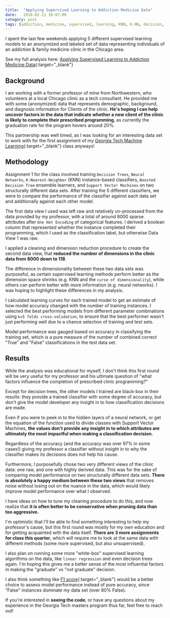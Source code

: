 ```yaml
---
title:  "Applying Supervised Learning to Addiction Medicine Data"
date:   2018-02-11 16:07:00
category: post
tags: [addiction, medicine, supervised, learning, KNN, K-NN, decision, tree, trees, neural, network, networks, nearest, neighbor, neighbors, support, vector, machine, machines, adaboost, boosting, ensemble, above and beyond, AnB]
---
```


I spent the last few weekends applying 5 different supervised learning models to an anonymized and labeled set of data representing individuals of an addiction & family medicine clinic in the Chicago area.

See my full analysis here: [Applying Supervised Learning to Addiction Medicine Data][paper]{:target="_blank"}

## Background

I am working with a former professor of mine from Northwestern, who volunteers at a local Chicago clinic as a tech consultant. He provided me with some (anonymized) data that represents demographic, background, and diagnosis information for Clients of the clinic. **He's hoping I can help uncover factors in the data that indicate whether a new client of the clinic is likely to complete their prescribed programming**, as currently the graduation rate for the program hovers around 20%.

This partnership was well timed, as I was looking for an interesting data set to work with for the first assignment of my [Georgia Tech Machine Learning][ml]{:target="_blank"} class anyways!

## Methodology

Assignment 1 for the class involved training `Decision Trees`, `Neural Networks`, `K-Nearest-Neighbor` (KNN) instance-based classifiers, `Boosted Decision Tree` ensemble learners, and `Support Vector Machines` on two structurally different data sets. After training the 5 different classifiers, we were to compare the performance of the classifier against each data set and additionally against each other model.

The first data view I used was left raw and relatively un-processed from the data provided by my professor, with a total of around 8000 sparse attributes after `One Hot Encoding` of categorical features. I derived a boolean column that represented whether the instance completed their programming, which I used as the classification label, but otherwise Data View 1 was raw.

I applied a cleaning and dimension reduction procedure to create the second data view, that **reduced the number of dimensions in the clinic data from 8000 down to 118**.

The difference in dimensionality between these two data sets was purposeful, as certain supervised learning methods perform better as the dimension space shrinks (e.g. KNN and the `curse of dimensionality`), while others can perform better with more information (e.g. neural networks). I was hoping to highlight these differences in my analysis.

I calculated learning curves for each trained model to get an estimate of how model accuracy changed with the number of training instances. I selected the best performing models from different parameter combinations using `k=5 folds cross-validation`, to ensure that the best performer wasn't just performing well due to a chance selection of training and test sets.

Model performance was gauged based on accuracy in classifying the training set, which is a pure measure of the number of combined correct "True" and "False" classifications in the test data set.

## Results

While the analysis was educational for myself, I don't think this first round will be very useful for my professor and his ultimate question of "what factors influence the completion of prescribed clinic programming?"

Except for decision trees, the other models I trained are black-box in their results: they provide a trained classifier with some degree of accuracy, but don't give the model developer any insight in to how classification decisions are made.

Even if you were to peek in to the hidden layers of a neural network, or get the equation of the function used to divide classes with Support Vector Machines, **the values don't provide any insight in to which attributes are ultimately the most impactful when making a classification decision.**

Regardless of the accuracy (and the accuracy was over 97% in some cases!) giving my professor a classifier without insight in to why the classifier makes its decisions does not help his cause.

Furthermore, I purposefully chose two very different views of the clinic data: one raw, and one with highly derived data. This was for the sake of comparing model performance on two structurally different data sets. **There is absolutely a happy medium between these two views** that removes noise without losing out on the nuance in the data, which would likely improve model performance over what I observed.

I have ideas on how to tune my cleaning procedure to do this, and now realize that **it is often better to be conservative when pruning data than too aggressive.**

I'm optimistic that I'll be able to find something interesting to help my professor's cause, but this first round was mostly for my own education and for getting acquainted with the data itself. **There are 3 more assignments for class this quarter**, which will require me to look at the same data with different methods (some more supervised, but also unsupervised).

I also plan on running some more "white-box" supervised learning algorithms on the data, like `linear regression` and even decision trees again. I'm hoping this gives me a better sense of the most influential factors in making the "graduate" vs "not graduate" decision.

I also think something like [F1 score][f1]{:target="_blank"} would be a better choice to assess model performance instead of pure accuracy, since "False" instances dominate my data set (over 80% False).

If you're interested in **seeing the code**, or have any questions about my experience in the Georgia Tech masters program thus far, feel free to reach out!

[paper]: /assets/pdf/assignment-1-ml.pdf
[ml]: https://www.omscs.gatech.edu/cs-7641-machine-learning
[f1]: https://en.wikipedia.org/wiki/F1_score

